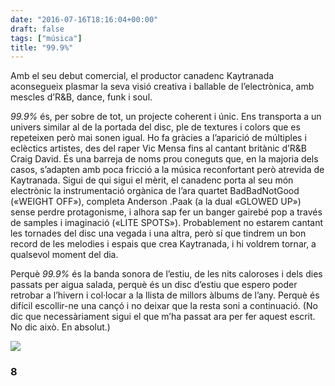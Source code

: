 ```yaml
---
date: "2016-07-16T18:16:04+00:00"
draft: false
tags: ["música"]
title: "99.9%"
---
```

Amb el seu debut comercial, el productor canadenc Kaytranada aconsegueix plasmar la seva visió creativa i ballable de l’electrònica, amb mescles d’R&B, dance, funk i soul.

<!-- more -->

*99.9%* és, per sobre de tot, un projecte coherent i únic. Ens transporta a un univers similar al de la portada del disc, ple de textures i colors que es repeteixen però mai sonen igual. Ho fa gràcies a l’aparició de múltiples i eclèctics artistes, des del raper Vic Mensa fins al cantant britànic d’R&B Craig David. És una barreja de noms prou coneguts que, en la majoria dels casos, s’adapten amb poca fricció a la música reconfortant però atrevida de Kaytranada. Sigui de qui sigui el mèrit, el canadenc porta al seu món electrònic la instrumentació orgànica de l’ara quartet BadBadNotGood («WEIGHT OFF»), completa Anderson .Paak (a la dual «GLOWED UP») sense perdre protagonisme, i alhora sap fer un banger gairebé pop a través de samples i imaginació («LITE SPOTS»). Probablement no estarem cantant les tornades del disc una vegada i una altra, però sí que tindrem un bon record de les melodies i espais que crea Kaytranada, i hi voldrem tornar, a qualsevol moment del dia. 

Perquè *99.9%* és la banda sonora de l’estiu, de les nits caloroses i dels dies passats per aigua salada, perquè és un disc d’estiu que espero poder retrobar a l’hivern i col·locar a la llista de millors àlbums de l’any. Perquè és difícil escollir-ne una cançó i no deixar que la resta soni a continuació. (No dic que necessàriament sigui el que m’ha passat ara per fer aquest escrit. No dic això. En absolut.)

<img id="splashFade" src="https://67.media.tumblr.com/2a79ed9973b779906f4f9bf614922a43/tumblr_oaf7wgjgWs1u00ofno2_1280.jpg">

### 8